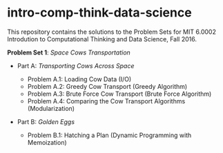 # intro-comp-think-data-science

This repository contains the solutions to the Problem Sets for MIT 6.0002 Introdution to Computational Thinking and Data Science, Fall 2016.

**Problem Set 1**: _Space Cows Transportation_

- Part A: _Transporting Cows Across Space_

  - Problem A.1: Loading Cow Data (I/O)
  - Problem A.2: Greedy Cow Transport (Greedy Algorithm)
  - Problem A.3: Brute Force Cow Transport (Brute Force Algorithm)
  - Problem A.4: Comparing the Cow Transport Algorithms (Modularization)

- Part B: _Golden Eggs_
  - Problem B.1: Hatching a Plan (Dynamic Programming with Memoization)
